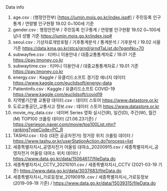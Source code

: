 Data info

1. age.csv : (행정안전부) [https://jumin.mois.go.kr/index.jsp#] / 주민등록 인구통계 / 연령별 인구현황 19.02 0~100세 기준
2. gender.csv : 행정안전부 / 주민등록 인구통계 / 연령별 인구현황 19.02 0~100세 남녀 성별 기준 https://jumin.mois.go.kr/index.jsp#
3. seoul.csv : 기상자료개방포털 / 기후통계분석 / 통계분석 / 기후분석 / 19.02 서울 기준 https://data.kma.go.kr/stcs/grnd/grndTaList.do?pgmNo=70
4. subwayfee.csv : 티머니 이용안내 / 대중교통통계자료 / 19.01 기준 https://pay.tmoney.co.kr
5. subwaytime.csv : 티머니 이용안내 / 대중교통통계자료 / 19.01 기준 https://pay.tmoney.co.kr
6. energy.csv : Kaggle / 유클리드소프트 경기장 에너지 데이터 https://www.kaggle.com/euclidsoft/energy-data
7. Patientinfo.csv : Kaggle / 유클리드소프트 COVID-19 https://www.kaggle.com/euclidsoft/covid19
8. 지역별기간별 교통량 데이터.csv : 데이터 스토어 https://www.datastore.or.kr
9. 도로교통공단_교통사고 정보.csv : 데이터 스토어 https://www.datastore.or.kr
10. movie_my_data.csv : 네이버 Series 영화 실시간(R), 일간(D), 주간(W), 월간(M) TOP100 크롤링 데이터 (21.06.23기준) / https://serieson.naver.com/movie/top100List.nhn?rankingTypeCode=PC_R
11. TASHU.csv : 타슈 (대전 공공자전거) 정거장 위치 크롤링 데이터 / https://www.tashu.or.kr/userStationAction.do?process=list
12. 세종특별자치시_공영자전거 어울링 대여소_20200915.csv / 세종특별자치시_공영자전거 어울링 대여소 위치 데이터 / https://www.data.go.kr/data/15064617/fileData.do
13. 세종특별자치시_CCTV_20210101.csv / 세종특별자치시_CCTV (2021-03-19 기준) https://www.data.go.kr/data/3037683/fileData.do
14. 세종특별자치시_가로등정보_20190919..csv / 세종특별자치시_가로등정보 (2019-09-19 기준) / https://www.data.go.kr/data/15039315/fileData.do
